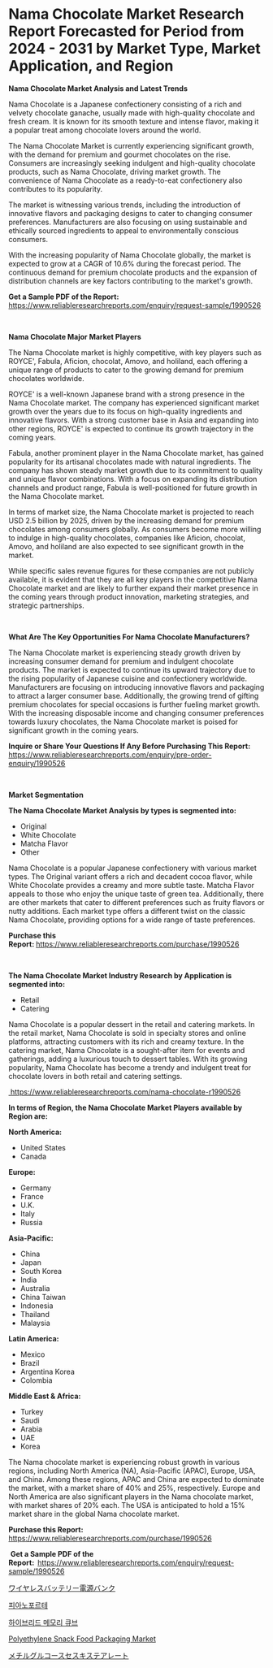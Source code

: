<p><h1>Nama Chocolate Market Research Report Forecasted for Period from 2024 -  2031 by Market Type, Market Application, and Region</h1></p><p><strong>Nama Chocolate Market Analysis and Latest Trends</strong></p>
<p><p>Nama Chocolate is a Japanese confectionery consisting of a rich and velvety chocolate ganache, usually made with high-quality chocolate and fresh cream. It is known for its smooth texture and intense flavor, making it a popular treat among chocolate lovers around the world.</p><p>The Nama Chocolate Market is currently experiencing significant growth, with the demand for premium and gourmet chocolates on the rise. Consumers are increasingly seeking indulgent and high-quality chocolate products, such as Nama Chocolate, driving market growth. The convenience of Nama Chocolate as a ready-to-eat confectionery also contributes to its popularity.</p><p>The market is witnessing various trends, including the introduction of innovative flavors and packaging designs to cater to changing consumer preferences. Manufacturers are also focusing on using sustainable and ethically sourced ingredients to appeal to environmentally conscious consumers.</p><p>With the increasing popularity of Nama Chocolate globally, the market is expected to grow at a CAGR of 10.6% during the forecast period. The continuous demand for premium chocolate products and the expansion of distribution channels are key factors contributing to the market's growth.</p></p>
<p><strong>Get a Sample PDF of the Report:&nbsp;</strong> <a href="https://www.reliableresearchreports.com/enquiry/request-sample/1990526">https://www.reliableresearchreports.com/enquiry/request-sample/1990526</a></p>
<p>&nbsp;</p>
<p><strong>Nama Chocolate Major Market Players</strong></p>
<p><p>The Nama Chocolate market is highly competitive, with key players such as ROYCE', Fabula, Aficion, chocolat, Amovo, and holiland, each offering a unique range of products to cater to the growing demand for premium chocolates worldwide.</p><p>ROYCE' is a well-known Japanese brand with a strong presence in the Nama Chocolate market. The company has experienced significant market growth over the years due to its focus on high-quality ingredients and innovative flavors. With a strong customer base in Asia and expanding into other regions, ROYCE' is expected to continue its growth trajectory in the coming years.</p><p>Fabula, another prominent player in the Nama Chocolate market, has gained popularity for its artisanal chocolates made with natural ingredients. The company has shown steady market growth due to its commitment to quality and unique flavor combinations. With a focus on expanding its distribution channels and product range, Fabula is well-positioned for future growth in the Nama Chocolate market.</p><p>In terms of market size, the Nama Chocolate market is projected to reach USD 2.5 billion by 2025, driven by the increasing demand for premium chocolates among consumers globally. As consumers become more willing to indulge in high-quality chocolates, companies like Aficion, chocolat, Amovo, and holiland are also expected to see significant growth in the market.</p><p>While specific sales revenue figures for these companies are not publicly available, it is evident that they are all key players in the competitive Nama Chocolate market and are likely to further expand their market presence in the coming years through product innovation, marketing strategies, and strategic partnerships.</p></p>
<p>&nbsp;</p>
<p><strong>What Are The Key Opportunities For Nama Chocolate Manufacturers?</strong></p>
<p><p>The Nama Chocolate market is experiencing steady growth driven by increasing consumer demand for premium and indulgent chocolate products. The market is expected to continue its upward trajectory due to the rising popularity of Japanese cuisine and confectionery worldwide. Manufacturers are focusing on introducing innovative flavors and packaging to attract a larger consumer base. Additionally, the growing trend of gifting premium chocolates for special occasions is further fueling market growth. With the increasing disposable income and changing consumer preferences towards luxury chocolates, the Nama Chocolate market is poised for significant growth in the coming years.</p></p>
<p><strong>Inquire or Share Your Questions If Any Before Purchasing This Report:</strong> <a href="https://www.reliableresearchreports.com/enquiry/pre-order-enquiry/1990526">https://www.reliableresearchreports.com/enquiry/pre-order-enquiry/1990526</a></p>
<p>&nbsp;</p>
<p><strong>Market Segmentation</strong></p>
<p><strong>The Nama Chocolate Market Analysis by types is segmented into:</strong></p>
<p><ul><li>Original</li><li>White Chocolate</li><li>Matcha Flavor</li><li>Other</li></ul></p>
<p><p>Nama Chocolate is a popular Japanese confectionery with various market types. The Original variant offers a rich and decadent cocoa flavor, while White Chocolate provides a creamy and more subtle taste. Matcha Flavor appeals to those who enjoy the unique taste of green tea. Additionally, there are other markets that cater to different preferences such as fruity flavors or nutty additions. Each market type offers a different twist on the classic Nama Chocolate, providing options for a wide range of taste preferences.</p></p>
<p><strong>Purchase this Report:&nbsp;</strong><a href="https://www.reliableresearchreports.com/purchase/1990526">https://www.reliableresearchreports.com/purchase/1990526</a></p>
<p>&nbsp;</p>
<p><strong>The Nama Chocolate Market Industry Research by Application is segmented into:</strong></p>
<p><ul><li>Retail</li><li>Catering</li></ul></p>
<p><p>Nama Chocolate is a popular dessert in the retail and catering markets. In the retail market, Nama Chocolate is sold in specialty stores and online platforms, attracting customers with its rich and creamy texture. In the catering market, Nama Chocolate is a sought-after item for events and gatherings, adding a luxurious touch to dessert tables. With its growing popularity, Nama Chocolate has become a trendy and indulgent treat for chocolate lovers in both retail and catering settings.</p></p>
<p><a href="https://www.reliableresearchreports.com/nama-chocolate-r1990526">&nbsp;https://www.reliableresearchreports.com/nama-chocolate-r1990526</a></p>
<p><strong>In terms of Region, the Nama Chocolate Market Players available by Region are:</strong></p>
<p>
    <p> <strong> North America: </strong>
        <ul>
            <li>United States</li>
            <li>Canada</li>
        </ul>
        </p> 
    <p> <strong> Europe: </strong>
        <ul>
            <li>Germany</li>
            <li>France</li>
            <li>U.K.</li>
            <li>Italy</li>
            <li>Russia</li>
        </ul>
        </p> 
    <p> <strong> Asia-Pacific: </strong>
        <ul>
            <li>China</li>
            <li>Japan</li>
            <li>South Korea</li>
            <li>India</li>
            <li>Australia</li>
            <li>China Taiwan</li>
            <li>Indonesia</li>
            <li>Thailand</li>
            <li>Malaysia</li>
        </ul>
        </p> 
    <p> <strong> Latin America: </strong>
        <ul>
            <li>Mexico</li>
            <li>Brazil</li>
            <li>Argentina Korea</li>
            <li>Colombia</li>
        </ul>
        </p> 
    <p> <strong> Middle East & Africa: </strong>
        <ul>
            <li>Turkey</li>
            <li>Saudi</li>
            <li>Arabia</li>
            <li>UAE</li>
            <li>Korea</li>
        </ul>
    </p>
    </p>
<p><p>The Nama chocolate market is experiencing robust growth in various regions, including North America (NA), Asia-Pacific (APAC), Europe, USA, and China. Among these regions, APAC and China are expected to dominate the market, with a market share of 40% and 25%, respectively. Europe and North America are also significant players in the Nama chocolate market, with market shares of 20% each. The USA is anticipated to hold a 15% market share in the global Nama chocolate market.</p></p>
<p><strong>Purchase this Report: </strong><a href="https://www.reliableresearchreports.com/purchase/1990526">https://www.reliableresearchreports.com/purchase/1990526</a></p>
<p>&nbsp;<strong>Get a Sample PDF of the Report:&nbsp;&nbsp;</strong><a href="https://www.reliableresearchreports.com/enquiry/request-sample/1990526">https://www.reliableresearchreports.com/enquiry/request-sample/1990526</a></p>
<p><strong></strong></p>
<p><p><a href="https://github.com/dzy793153605/Market-Research-Report-List-1/blob/main/969490118582.md">ワイヤレスバッテリー電源バンク</a></p><p><a href="https://github.com/vseigx30c9a1j/Market-Research-Report-List-1/blob/main/934332917240.md">피아노포르테</a></p><p><a href="https://medium.com/@moulafa/%ED%95%98%EC%9D%B4%EB%B8%8C%EB%A6%AC%EB%93%9C-%EB%A9%94%EB%AA%A8%EB%A6%AC-%ED%81%90%EB%B8%8C-%EC%8B%9C%EC%9E%A5-%EC%8B%9C%EC%9E%A5-%EC%A0%90%EC%9C%A0%EC%9C%A8-%EC%8B%9C%EC%9E%A5-%EB%8F%99%ED%96%A5-%EB%B0%8F-%EB%AF%B8%EB%9E%98-%EC%84%B1%EC%9E%A5-%ED%83%90%EC%83%89-ff8f65106c4a">하이브리드 메모리 큐브</a></p><p><a href="https://issuu.com/reportprime-2/docs/polyethylene-snack-food-packaging-market-size-2030">Polyethylene Snack Food Packaging Market</a></p><p><a href="https://github.com/EthanMorar2011/Market-Research-Report-List-1/blob/main/326842618583.md">メチルグルコースセスキステアレート</a></p></p>